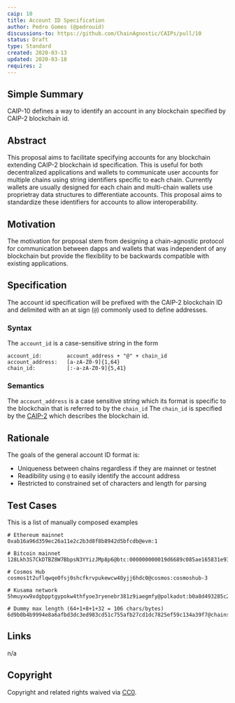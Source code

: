 ```yaml
---
caip: 10
title: Account ID Specification
author: Pedro Gomes (@pedrouid)
discussions-to: https://github.com/ChainAgnostic/CAIPs/pull/10
status: Draft
type: Standard
created: 2020-03-13
updated: 2020-03-18
requires: 2
---
```


## Simple Summary

CAIP-10 defines a way to identify an account in any blockchain specified by CAIP-2 blockchain id.

## Abstract

This proposal aims to facilitate specifying accounts for any blockchain extending CAIP-2 blockchain id specification. This is useful for both decentralized applications and wallets to communicate user accounts for multiple chains using string identifiers specific to each chain. Currently wallets are usually designed for each chain and multi-chain wallets use proprietray data structures to differentiate accounts. This proposal aims to standardize these identifiers for accounts to allow interoperability.

## Motivation

The motivation for proposal stem from designing a chain-agnostic protocol for communication between dapps and wallets that was independent of any blockchain but provide the flexibility to be backwards compatible with existing applications.

## Specification

The account id specification will be prefixed with the CAIP-2 blockchain ID and delimited with an at sign (`@`) commonly used to define addresses.

### Syntax

The `account_id` is a case-sensitive string in the form

```
account_id:        account_address + "@" + chain_id
account_address:   [a-zA-Z0-9]{1,64}
chain_id:          [:-a-zA-Z0-9]{5,41}
```

### Semantics

The `account_address` is a case sensitive string which its format is specific to the blockchain that is referred to by the `chain_id`
The `chain_id` is specified by the [CAIP-2](https://github.com/ChainAgnostic/CAIPs/blob/master/CAIPs/caip-2.md) which describes the blockchain id.

## Rationale

The goals of the general account ID format is:

- Uniqueness between chains regardless if they are mainnet or testnet
- Readibility using `@` to easily identify the account address
- Restricted to constrained set of characters and length for parsing

## Test Cases

This is a list of manually composed examples

```
# Ethereum mainnet
0xab16a96d359ec26a11e2c2b3d8f8b8942d5bfcdb@evm:1

# Bitcoin mainnet
128Lkh3S7CkDTBZ8W7BbpsN3YYizJMp8p6@btc:000000000019d6689c085ae165831e93

# Cosmos Hub
cosmos1t2uflqwqe0fsj0shcfkrvpukewcw40yjj6hdc0@cosmos:cosmoshub-3

# Kusama network
5hmuyxw9xdgbpptgypokw4thfyoe3ryenebr381z9iaegmfy@polkadot:b0a8d493285c2df73290dfb7e61f870f

# Dummy max length (64+1+8+1+32 = 106 chars/bytes)
6d9b0b4b9994e8a6afbd3dc3ed983cd51c755afb27cd1dc7825ef59c134a39f7@chainstd:8c3444cf8970a9e41a706fab93e7a6c4
```

## Links

n/a

## Copyright

Copyright and related rights waived via [CC0](https://creativecommons.org/publicdomain/zero/1.0/).
